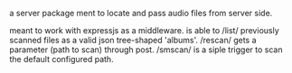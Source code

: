 a server package ment to locate and pass audio files from server side.

meant to work with expressjs as a middleware.
is able to /list/ previously scanned files as a valid json tree-shaped 'albums'.
/rescan/ gets a parameter (path to scan) through post.
/smscan/ is a siple trigger to scan the default configured path.